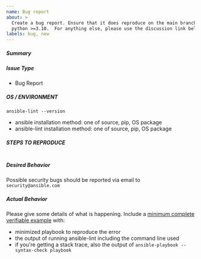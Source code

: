 ```yaml
---
name: Bug report
about: >
  Create a bug report. Ensure that it does reproduce on the main branch with
  python >=3.10.  For anything else, please use the discussion link below.
labels: bug, new
---
```


<!--- Verify first that your issue is not already reported on GitHub -->
<!--- Also test if the latest release and main branch are affected too -->

##### Summary

<!--- Explain the problem briefly below -->

##### Issue Type

- Bug Report

##### OS / ENVIRONMENT

<!--- Paste verbatim output between triple backticks -->

```console (paste below)
ansible-lint --version
```

<!--- Provide all relevant information below, e.g. target OS versions, network
 device firmware, etc. -->

- ansible installation method: one of source, pip, OS package
- ansible-lint installation method: one of source, pip, OS package

##### STEPS TO REPRODUCE

<!--- Describe exactly how to reproduce the problem, using a minimal test case -->

<!--- Paste example playbooks or commands between triple backticks below -->

```console (paste below)

```

<!--- HINT: You can paste gist.github.com links for larger files -->

##### Desired Behavior

<!--- Describe what you expected to happen when running the steps above -->

Possible security bugs should be reported via email to `security@ansible.com`

##### Actual Behavior

<!--- Describe what happened. If possible run with extra verbosity (-vvvv) -->

Please give some details of what is happening. Include a [minimum complete
verifiable example] with:

- minimized playbook to reproduce the error
- the output of running ansible-lint including the command line used
- if you're getting a stack trace, also the output of
  `ansible-playbook --syntax-check playbook`

<!--- Paste verbatim command output between triple backticks -->

```paste below

```

[minimum complete verifiable example]: http://stackoverflow.com/help/mcve
